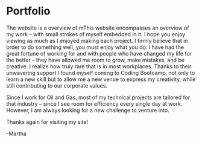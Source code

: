 # Portfolio
The website is a overview of mThis website encompasses an overview of my work – with small strokes of myself embedded in it. I hope you enjoy viewing as much as I enjoyed making each project. I firmly believe that in order to do something well, you must enjoy what you do. I have had the great fortune of working for and with people who have changed my life for the better – they have allowed me room to grow, make mistakes, and be creative. I realize how truly rare that is in most workplaces. Thanks to their unwavering support I found myself coming to Coding Bootcamp, not only to learn a new skill but to allow me a new venue to express my creativity, while still contributing to our corporate values.

Since I work for Oil and Gas, most of my technical projects are tailored for that industry – since I see room for efficiency every single day at work. However, I am always looking for a new challenge to venture into. 

Thanks again for visiting my site!  

-Martha 


